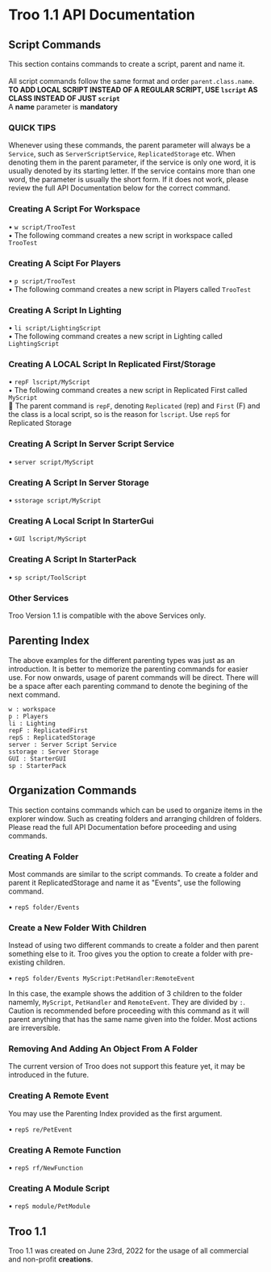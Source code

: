 # Troo 1.1 API Documentation

## Script Commands

This section contains commands to create a script, parent and name it. <br></br>
All script commands follow the same format and order `parent.class.name`. **TO ADD LOCAL SCRIPT INSTEAD OF A REGULAR SCRIPT, USE `lscript` AS CLASS INSTEAD OF JUST `script`** <br>
A **name** parameter is **mandatory**

<h3>QUICK TIPS</h3>

Whenever using these commands, the parent parameter will always be a `Service`, such as `ServerScriptService`, `ReplicatedStorage` etc. When denoting them in the parent parameter, if the service is only one word, it is usually denoted by its starting letter. If the service contains more than one word, the parameter is usually the short form. If it does not work, please review the full API Documentation below for the correct command. 

<h3>Creating A Script For Workspace</h3>

• `w script/TrooTest` <br>
• The following command creates a new script in workspace called `TrooTest`

<h3>Creating A Scipt For Players</h3>

• `p script/TrooTest` <br>
• The following command creates a new script in Players called `TrooTest`

<h3>Creating A Script In Lighting</h3>

• `li script/LightingScript` <br>
• The following command creates a new script in Lighting called `LightingScript`

<h3>Creating A LOCAL Script In Replicated First/Storage</h3>

• `repF lscript/MyScript` <br>
• The following command creates a new script in Replicated First called `MyScript` <br>
🔑 The parent command is `repF`, denoting `Replicated` (rep) and `First` (F) and the class is a local script, so is the reason for `lscript`. Use `repS` for Replicated Storage

<h3>Creating A Script In Server Script Service</h3>

• `server script/MyScript`

<h3>Creating A Script In Server Storage</h3>

• `sstorage script/MyScript`

<h3>Creating A Local Script In StarterGui</h3>

• `GUI lscript/MyScript`

<h3>Creating A Script In StarterPack</h3>

• `sp script/ToolScript`

<h3>Other Services</h3>

Troo Version 1.1 is compatible with the above Services only.


## Parenting Index

The above examples for the different parenting types was just as an introduction. It is better to memorize the parenting commands for easier use. For now onwards, usage of parent commands will be direct. There will be a space after each parenting command to denote the begining of the next command.

`w : workspace` <br>
`p : Players` <br>
`li : Lighting`<br>
`repF : ReplicatedFirst`<br>
`repS : ReplicatedStorage`<br>
`server : Server Script Service`<br>
`sstorage : Server Storage`<br>
`GUI : StarterGUI`<br>
`sp : StarterPack`<br>

## Organization Commands

This section contains commands which can be used to organize items in the explorer window. Such as creating folders and arranging children of folders. Please read the full API Documentation before proceeding and using commands.

<h3>Creating A Folder</h3>

Most commands are similar to the script commands. To create a folder and parent it ReplicatedStorage and name it as "Events", use the following command. <br>

• `repS folder/Events` <br>

<h3>Create a New Folder With Children</h3>

Instead of using two different commands to create a folder and then parent something else to it. Troo gives you the option to create a folder with pre-existing children. <br>

• `repS folder/Events MyScript:PetHandler:RemoteEvent` <br>

In this case, the example shows the addition of 3 children to the folder namemly, `MyScript`, `PetHandler` and `RemoteEvent`. They are divided by `:`. Caution is recommended before proceeding with this command as it will parent anything that has the same name given into the folder. Most actions are irreversible.

<h3>Removing And Adding An Object From A Folder</h3>

The current version of Troo does not support this feature yet, it may be introduced in the future.

<h3>Creating A Remote Event</h3>

You may use the Parenting Index provided as the first argument. <br>

• `repS re/PetEvent` <br>

<h3>Creating A Remote Function</h3>

• `repS rf/NewFunction` <br>

<h3>Creating A Module Script</h3>

• `repS module/PetModule` <br>

## Troo 1.1

Troo 1.1 was created on June 23rd, 2022 for the usage of all commercial and non-profit **creations**. <br>
